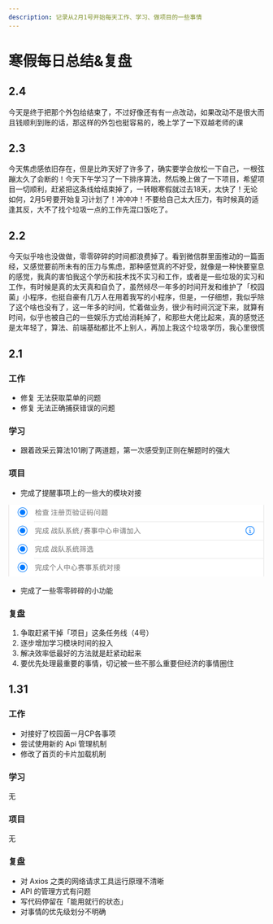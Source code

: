 ```yaml
---
description: 记录从2月1号开始每天工作、学习、做项目的一些事情
---
```


# 寒假每日总结&复盘

## 2.4

今天是终于把那个外包给结束了，不过好像还有有一点改动，如果改动不是很大而且钱顺利到账的话，那这样的外包也挺容易的，晚上学了一下双越老师的课

## 2.3

今天焦虑感依旧存在，但是比昨天好了许多了，确实要学会放松一下自己，一根弦蹦太久了会断的！今天下午学习了一下排序算法，然后晚上做了一下项目，希望项目一切顺利，赶紧把这条线给结束掉了，一转眼寒假就过去18天，太快了！无论如何，2月5号要开始复习计划了！冲冲冲！不要给自己太大压力，有时候真的适逢其反，大不了找个垃圾一点的工作先混口饭吃了。

## 2.2

今天似乎啥也没做做，零零碎碎的时间都浪费掉了。看到微信群里面推动的一篇面经，又感觉要前所未有的压力与焦虑，那种感觉真的不好受，就像是一种快要窒息的感觉，我真的害怕我这个学历和技术找不实习和工作，或者是一些垃圾的实习和工作，有时候是真的太天真和自负了，虽然倾尽一年多的时间开发和维护了「校园菌」小程序，也挺自豪有几万人在用着我写的小程序，但是，一仔细想，我似乎除了这个啥也没有了，这一年多的时间，忙着做业务，很少有时间沉淀下来，就算有时间，似乎也被自己的一些娱乐方式给消耗掉了，和那些大佬比起来，真的感觉还是太年轻了，算法、前端基础都比不上别人，再加上我这个垃圾学历，我心里很慌

## 2.1

### 工作

* 修复 无法获取菜单的问题
* 修复 无法正确捕获错误的问题

### 学习

* 跟着政采云算法101刷了两道题，第一次感受到正则在解题时的强大

### 项目

* 完成了提醒事项上的一些大的模块对接

![](../.gitbook/assets/image%20%2826%29.png)

* 完成了一些零零碎碎的小功能

### 复盘

1. 争取赶紧干掉「项目」这条任务线（4号）
2. 逐步增加学习模块时间的投入
3. 解决效率低最好的方法就是赶紧动起来
4. 要优先处理最重要的事情，切记被一些不那么重要但经济的事情圈住

## 1.31

### 工作

* 对接好了校园菌一月CP各事项
* 尝试使用新的 Api 管理机制
* 修改了首页的卡片加载机制

### 学习

无

### 项目

无

### 复盘

* 对 Axios 之类的网络请求工具运行原理不清晰
* API 的管理方式有问题
* 写代码停留在「能用就行的状态」
* 对事情的优先级划分不明确







